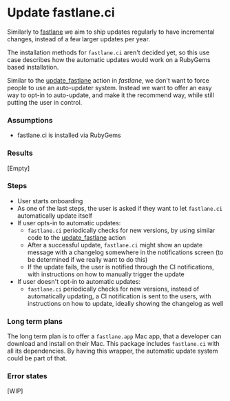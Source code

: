 # Update fastlane.ci #

Similarly to [fastlane](https://fastlane.tools) we aim to ship updates regularly to have incremental changes, instead of a few larger updates per year.

The installation methods for `fastlane.ci` aren't decided yet, so this use case describes how the automatic updates would work on a RubyGems based installation.

Similar to the [update_fastlane](https://docs.fastlane.tools/actions/update_fastlane/) action in _fastlane_, we don't want to force people to use an auto-updater system. 
Instead we want to offer an easy way to opt-in to auto-update, and make it the recommend way, while still putting the user in control.

### Assumptions ###
- fastlane.ci is installed via RubyGems

### Results ###
[Empty]

### Steps ###
- User starts onboarding
- As one of the last steps, the user is asked if they want to let `fastlane.ci` automatically update itself
- If user opts-in to automatic updates:
    - `fastlane.ci` periodically checks for new versions, by using similar code to the [update_fastlane](https://docs.fastlane.tools/actions/update_fastlane/) action
    - After a successful update, `fastlane.ci` might show an update message with a changelog somewhere in the notifications screen (to be determined if we really want to do this)
    - If the update fails, the user is notified through the CI notifications, with instructions on how to manually trigger the update
- If user doesn't opt-in to automatic updates:
    - `fastlane.ci` periodically checks for new versions, instead of automatically updating, a CI notification is sent to the users, with instructions on how to update, ideally showing the changelog as well

### Long term plans ###
The long term plan is to offer a `fastlane.app` Mac app, that a developer can download and install on their Mac. 
This package includes `fastlane.ci` with all its dependencies. By having this wrapper, the automatic update system could be part of that.

### Error states ###
[WIP]

